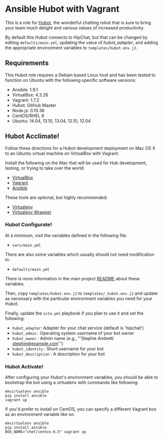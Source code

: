 # Ansible Hubot with Vagrant

This is a role for [Hubot](http://hubot.github.com/), the wonderful chatting
robot that is sure to bring your team much delight and various values of
increased productivity.

By default this Hubot connects to HipChat, but that can be changed by editing
`defaults/main.yml`, updating the value of *hubot_adapter*, and adding the
appropriate environment variables to `templates/hubot.env.j2`.

## Requirements

This Hubot role requires a Debian based Linux host and has been tested to
function on Ubuntu with the following specific software versions:

* Ansible: 1.9.1
* VirtualBox: 4.3.26
* Vagrant: 1.7.2
* Hubot: GitHub Master
* Node.js: 0.10.36
* CentOS/RHEL 6
* Ubuntu: 14.04, 13.10, 13.04, 12.10, 12.04

## Hubot Acclimate!

Follow these directions for a Hubot development deployment on Mac OS X
to an Ubuntu virtual machine on VirtualBox with Vagrant.

Install the following on the Mac that will be used for Hub development,
testing, or trying to take over the world:

* [VirtualBox](https://www.virtualbox.org/)
* [Vagrant](http://www.vagrantup.com/)
* [Ansible](http://www.ansibleworks.com/docs/intro_installation.html)

These tools are optional, but highly recommended:

* [Virtualenv](http://www.virtualenv.org/)
* [Virtualenv Wrapper](https://bitbucket.org/dhellmann/virtualenvwrapper/)

### Hubot Configurate!

At a minimum, visit the variables defined in the following file:

* `vars/main.yml`

There are also some variables which usually should not need modification in:

* `defaults/main.yml`

There is more information in the main project
[README](README.md) about these variables.

Then, copy `templates/hubot.env.j2` to `templates/_hubot.env.j2` and update as
necessary with the particular environment variables you need for your Hubot.

Finally, update the `site.yml` playbook if you plan to use it and set the
following:

* `hubot_adapter`: Adapter for your chat service (default is 'hipchat')
* `hubot_admin` : Operating system username of your bot owner
* `hubot_owner` : Admin name (e.g., "'Stephie Andretti <stephie@example.com>'")
* `hubot_identity` : Short username for your bot
* `hubot_description` : A description for your bot

### Hubot Activate!

After configuring your Hubot's environment variables, you should be able to
bootstrap the bot using a virtualenv with commands like following:

```
mkvirtualenv ansible
pip install ansible
vagrant up
```

If you'd prefer to install on CentOS, you can specify a different Vagrant
box as an environment variable like so:

```
mkvirtualenv ansible
pip install ansible
BOX_NAME="chef/centos-6.5" vagrant up
```
